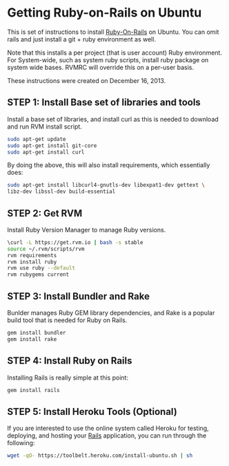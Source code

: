 # Getting Ruby-on-Rails on Ubuntu


This is set of instructions to install [Ruby-On-Rails](http://rubyonrails.org/) on Ubuntu.  You can omit rails and just install a git + ruby environment as well.  

Note that this installs a per project (that is user account) Ruby environment.  For System-wide, such as system ruby scripts, install ruby package on system wide bases.  RVMRC will override this on a per-user basis. 

These instructions were created on December 16, 2013.  

## STEP 1: Install Base set of libraries and tools

Install a base set of libraries, and install curl as this is needed to download and run RVM install script.

```bash
sudo apt-get update
sudo apt-get install git-core
sudo apt-get install curl
```

By doing the above, this will also install requirements, which essentially does:

```bash
sudo apt-get install libcurl4-gnutls-dev libexpat1-dev gettext \
libz-dev libssl-dev build-essential
```

## STEP 2: Get RVM

Install Ruby Version Manager to manage Ruby versions.

```bash
\curl -L https://get.rvm.io | bash -s stable
source ~/.rvm/scripts/rvm
rvm requirements
rvm install ruby
rvm use ruby --default
rvm rubygems current
```

## STEP 3: Install Bundler and Rake

Bunlder manages Ruby GEM library dependencies, and Rake is a popular build tool that is needed for Ruby on Rails.

```bash
gem install bundler
gem install rake
```

## STEP 4: Install Ruby on Rails

Installing Rails is really simple at this point:

```bash
gem install rails
```

## STEP 5: Install Heroku Tools (Optional)

If you are interested to use the online system called Heroku for testing, deploying, and hosting your [Rails](http://rubyonrails.org/) application, you can run through the following:

```bash
wget -qO- https://toolbelt.heroku.com/install-ubuntu.sh | sh
```

